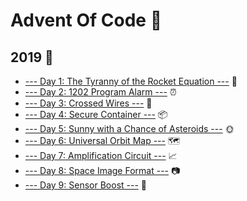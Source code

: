 # Advent Of Code 🎄

## 2019 🎅
* [--- Day 1: The Tyranny of the Rocket Equation ---](2019/1/) 🚀
* [--- Day 2: 1202 Program Alarm ---](2019/2/) ⏰
* [--- Day 3: Crossed Wires ---](2019/3/) 🧰
* [--- Day 4: Secure Container ---](2019/4/) 📦
* [--- Day 5: Sunny with a Chance of Asteroids ---](2019/5/) 🌞
* [--- Day 6: Universal Orbit Map ---](2019/6/) 🗺️
* [--- Day 7: Amplification Circuit ---](2019/7/) 📈
* [--- Day 8: Space Image Format ---](2019/8/) 📷
* [--- Day 9: Sensor Boost ---](2019/9/) 🔺
